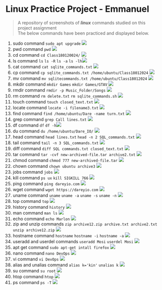 # Linux Practice Project - Emmanuel
> A repository of screenshots of _**linux**_ commands studied on this project assignment\
> The below commands have been practiced and displayed below.

1. sudo command `sudo apt upgrade`  ![](./Images/01.%20sudo_command.png)  
2. pwd command `pwd` ![](./Images/02.%20pwd_command.png)
3. cd command `cd Class180120024/` ![](./Images/03.%20cd_command.png)
4. ls command `ls` `ls -R` `ls -a` `ls -lh`![](./Images/04.%20ls_command.png)
5. cat command `cat sqlite_commands.txt` ![](./Images/05.%20cat_command.png)
6. cp command `cp sqlite_commands.txt /home/ubuntu/Class18012024` ![](./Images/06%20cp_command.png)
7. mv command `mv sqlitecommands.txt /home/ubuntu/Class18012024` ![](./Images/07.%20mv_command.png)
8. mkdir command `mkdir Games` `mkdir Games/GTAV` ![](./Images/08.%20mkdir_command.png)
9. rmdir command `rmdir -p Music_Folder/Songs` ![](./Images/09.%20rmdir_command.png)
10. rm command `rm delete.txt` `rm sqlite_commands.sh` ![](./Images/10.%20rm_command.png)
11. touch command `touch closed_text.txt` ![](./Images/11.%20touch_command.png)
12. locate command `locate -i filename3.txt` ![](./Images/12.%20locate_command.png)
13. find command `find /home/ubuntu/Dare -name turn.txt` ![](./Images/13.%20find_command.png)
14. grep command `grep Call lines.txt` ![](./Images/14.%20grep_command.png)
15. df command `df` `df -h`![](./Images/15.%20df_command.png)
16. du command `du /home/ubuntu/Dare_IO/` ![](./Images/16.%20du_command.png)
17. head command `head lines.txt` `head -n 2 SQL_commands.txt` ![](./Images/17.%20head_command.png)
18. tail command `tail -n 3 SQL_commands.txt` ![](./Images/18.%20tail_command.png)
19. diff command `diff SQL commands.txt closed_text.txt` ![](./Images/19.%20diff_command.png)
20. tar command `tar -cvf new-archived-file.tar archive2.txt` ![](./Images/20.%20tar_command.png)
21. chmod command `chmod 777 new-archived-file.tar` ![](./Images/21.%20chmod_command.png)
22. chown command `chown ubuntu archive3` ![](./Images/22.%20chown_command.png)
23. jobs command `jobs` ![](./Images/23.%20jobs_command.png)
24. kill command `ps ux` `kill SIGKILL 766` ![](./Images/24.%20kill_command.png)
25. ping command `ping dareyio.com` ![](./Images/25.%20ping_command.png)
26. wget command `wget https://dareyio.com` ![](./Images/26.%20wget_command.png)
27. uname command `uname` `uname -a` `uname -s` `uname -n` ![](./Images/27.%20uname_command.png)
28. top command `top` ![](./Images/28.%20top_command.png)
29. history command `history` ![](./Images/29.%20history_command.png)
30. man command `man ls` ![](./Images/30.%20man_command.png)
31. echo command `echo Marlon` ![](./Images/31.%20echo_command.png)
32. zip and unzip commands `zip archive12.zip archive.txt archive2.txt` `unzip archive12.zip` ![](./Images/32.%20zip_command.png)
33. hostname command `hostname` `hostname -i` `hostname -a` ![](./Images/33.%20hostname_command.png)
34. useradd and userdel commands `useradd Mosi` `userdel Mosi` ![](./Images/34.%20useradd_userdel_command.png)
35. apt get command `sudo apt-get intall firefox` ![](./Images/35.%20apt_get_command.png)
36. nano command `nano DevOps` ![](./Images/36.%20nano_command.png)
36. vi command `vi DevOps` ![](./Images/36.%20vi_command.png)
37. alias and unalias command `alias k='kin'` `unalias k` ![](./Images/37.%20alias_unalias_command.png)
38. su command `su root` ![](./Images/38.%20su_command.png)
39. htop command `htop` ![](./Images/39.%20htop_command.png)
40. ps command `ps -T` ![](./Images/40.%20ps_command.png)
